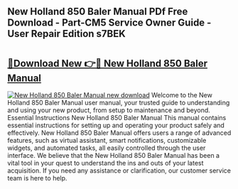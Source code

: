 ## New Holland 850 Baler Manual PDf Free Download - Part-CM5 Service Owner Guide - User Repair Edition s7BEK

# <h2><a href="http://bc89726.oget.top/?id=New+Holland+850+Baler+Manual">🔗Download New 👉🔴 New Holland 850 Baler Manual</a></h2>

[![New Holland 850 Baler Manual new download](https://i.imgur.com/5g1atiW.png)](http://bc89726.oget.top/?id=New+Holland+850+Baler+Manual)
Welcome to the New Holland 850 Baler Manual user manual, your trusted guide to understanding and using your new product, from setup to maintenance and beyond. Essential Instructions New Holland 850 Baler Manual This manual contains essential instructions for setting up and operating your product safely and effectively. New Holland 850 Baler Manual offers users a range of advanced features, such as virtual assistant, smart notifications, customizable widgets, and automated tasks, all easily controlled through the user interface. We believe that the New Holland 850 Baler Manual has been a vital tool in your quest to understand the ins and outs of your latest acquisition. If you need any assistance or clarification, our customer service team is here to help.
